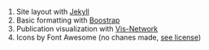 1. Site layout with [Jekyll](https://jekyllrb.com/)
2. Basic formatting with [Boostrap](https://getbootstrap.com/)
3. Publication visualization with [Vis-Network](https://visjs.github.io/vis-network/docs/network/)
4. Icons by Font Awesome (no chanes made, [see license](https://fontawesome.com/license))
